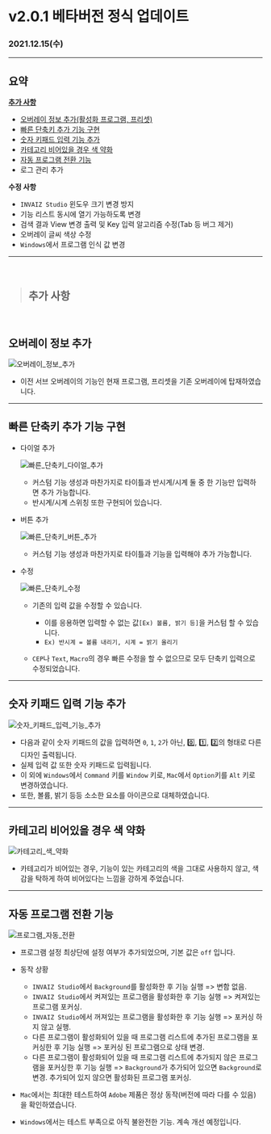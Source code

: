 # v2.0.1 베타버전 정식 업데이트

### 2021.12.15(수)

---

## 요약

**[추가 사항](#추가-사항)**

- [오버레이 정보 추가(활성화 프로그램, 프리셋)](#오버레이-정보-추가)
- [빠른 단축키 추가 기능 구현](#빠른-단축키-추가-기능-구현)
- [숫자 키패드 입력 기능 추가](#숫자-키패드-입력-기능-추가)
- [카테고리 비어있을 경우 색 약화](#카테고리-비어있을-경우-색-약화)
- [자동 프로그램 전환 기능](#자동-프로그램-전환-기능)
- 로그 관리 추가

**수정 사항**

- `INVAIZ Studio` 윈도우 크기 변경 방지
- 기능 리스트 동시에 열기 가능하도록 변경
- 검색 결과 View 변경 출력 및 Key 입력 알고리즘 수정(Tab 등 버그 제거)
- 오버레이 글씨 색상 수정
- `Windows`에서 프로그램 인식 값 변경

---

<br />

> ## 추가 사항

<br />

## 오버레이 정보 추가

![오버레이_정보_추가](../assets/v2.0.1/add_overlay_info.png)

- 이전 서브 오버레이의 기능인 현재 프로그램, 프리셋을 기존 오버레이에 탑재하였습니다.

---

## 빠른 단축키 추가 기능 구현

- 다이얼 추가

  ![빠른_단축키_다이얼_추가](../assets/v2.0.1/fast_function_dial.gif)

  - 커스텀 기능 생성과 마찬가지로 타이틀과 반시계/시계 둘 중 한 기능만 입력하면 추가 가능합니다.
  - 반시계/시계 스위칭 또한 구현되어 있습니다.

- 버튼 추가

  ![빠른_단축키_버튼_추가](../assets/v2.0.1/fast_function_button.gif)

  - 커스텀 기능 생성과 마찬가지로 타이틀과 기능을 입력해야 추가 가능합니다.

- 수정

  ![빠른_단축키_수정](../assets/v2.0.1/fast_function_update.gif)

  - 기존의 입력 값을 수정할 수 있습니다.

    - 이를 응용하면 입력할 수 없는 값`[Ex) 볼륨, 밝기 등]`을 커스텀 할 수 있습니다.
    - `Ex) 반시계 = 볼륨 내리기, 시계 = 밝기 올리기`

  - `CEP`나 `Text`, `Macro`의 경우 빠른 수정을 할 수 없으므로 모두 단축키 입력으로 수정되었습니다.

---

## 숫자 키패드 입력 기능 추가

![숫자_키패드_입력_기능_추가](../assets/v2.0.1/add_number_keypad.gif)

- 다음과 같이 숫자 키패드의 값을 입력하면 `0`, `1`, `2`가 아닌, 0️⃣, 1️⃣, 2️⃣의 형태로 다른 디자인 출력됩니다.
- 실제 입력 값 또한 숫자 키패드로 입력됩니다.
- 이 외에 `Windows`에서 `Command` 키를 `Window` 키로, `Mac`에서 `Option`키를 `Alt` 키로 변경하였습니다.
- 또한, 볼륨, 밝기 등등 소소한 요소를 아이콘으로 대체하였습니다.

---

## 카테고리 비어있을 경우 색 약화

![카테고리_색_약화](../assets/v2.0.1/category_color.png)

- 카테고리가 비어있는 경우, 기능이 있는 카테고리의 색을 그대로 사용하지 않고, 색감을 탁하게 하여 비어있다는 느낌을 강하게 주었습니다.

---

## 자동 프로그램 전환 기능

![프로그램_자동_전환](../assets/v2.0.1/auto_switching.png)

- 프로그램 설정 최상단에 설정 여부가 추가되었으며, 기본 값은 `off` 입니다.
- 동작 상황

  - `INVAIZ Studio`에서 `Background`를 활성화한 후 기능 실행 => 변함 없음.
  - `INVAIZ Studio`에서 켜져있는 프로그램을 활성화한 후 기능 실행 => 켜져있는 프로그램 포커싱.
  - `INVAIZ Studio`에서 꺼져있는 프로그램을 활성화한 후 기능 실행 => 포커싱 하지 않고 실행.
  - 다른 프로그램이 활성화되어 있을 때 프로그램 리스트에 추가된 프로그램을 포커싱한 후 기능 실행 => 포커싱 된 프로그램으로 상태 변경.
  - 다른 프로그램이 활성화되어 있을 때 프로그램 리스트에 추가되지 않은 프로그램을 포커싱한 후 기능 실행 => `Background`가 추가되어 있으면 `Background`로 변경. 추가되어 있지 않으면 활성화된 프로그램 포커싱.

- `Mac`에서는 최대한 테스트하여 `Adobe` 제품은 정상 동작(버전에 따라 다를 수 있음)을 확인하였습니다.
- `Windows`에서는 테스트 부족으로 아직 불완전한 기능. 계속 개선 예정입니다.
